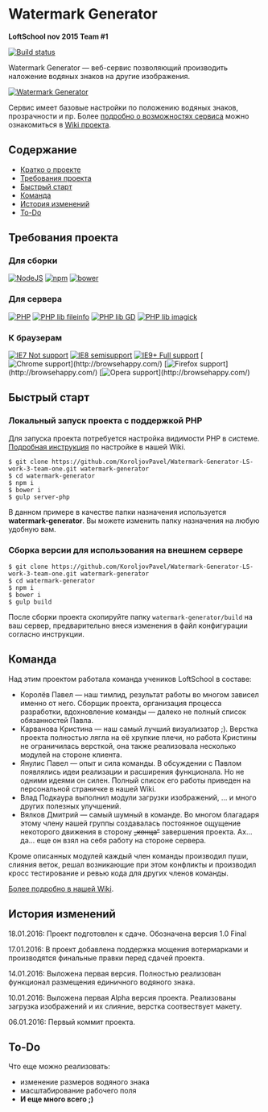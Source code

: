 # Watermark Generator

**LoftSchool nov 2015 Team #1**

[![Build status](https://img.shields.io/badge/Version-1.0%20--%20Final-green.svg)](https://github.com/KoroljovPavel/Watermark-Generator-LS-work-3-team-one)

Watermark Generator — веб-сервис позволяющий производить наложение водяных знаков на другие изображения.

[![Watermark Generator](http://watermark-generator.pavkor.com.ua/wm.jpg?v=2)](https://github.com/KoroljovPavel/Watermark-Generator-LS-work-3-team-one)

Сервис имеет базовые настройки по положению водяных знаков, прозрачности и пр. Более [подробно о возможностях сервиса](https://github.com/KoroljovPavel/Watermark-Generator-LS-work-3-team-one/wiki/%D0%92%D0%BE%D0%B7%D0%BC%D0%BE%D0%B6%D0%BD%D0%BE%D1%81%D1%82%D0%B8-%D1%81%D0%B5%D1%80%D0%B2%D0%B8%D1%81%D0%B0-Watermark-Generator) можно ознакомиться в [Wiki проекта](https://github.com/KoroljovPavel/Watermark-Generator-LS-work-3-team-one/wiki/).

## Содержание

* [Кратко о проекте](#watermark-generator)
* [Требования проекта](#Требования-проекта)
* [Быстрый старт](#Быстрый-старт)
* [Команда](#Команда)
* [История изменений](#История-изменений)
* [To-Do](#to-do)

## Требования проекта

### Для сборки

[![NodeJS](https://img.shields.io/badge/Node.JS-4.2.0+-green.svg)](https://nodejs.org/en/) [![npm](https://img.shields.io/badge/npm-2.14.10+-green.svg)](https://nodejs.org/en/) [![bower](https://img.shields.io/badge/bower-1.7.0+-green.svg)](http://bower.io/)

### Для сервера

[![PHP](https://img.shields.io/badge/PHP-5.4.0+-green.svg)](http://www.php.net/) [![PHP lib fileinfo](https://img.shields.io/badge/lib_fileinfo-any-green.svg)](http://www.php.net/) [![PHP lib GD](https://img.shields.io/badge/lib_gd-2.0.2+-green.svg)](http://www.php.net/) [![PHP lib imagick](https://img.shields.io/badge/lib_imagick-3.4.0+-green.svg)](http://pecl.php.net/package/imagick) 

### К браузерам

[![IE7 Not support](https://img.shields.io/badge/IE7-not_support-red.svg)](http://browsehappy.com/) [![IE8 semisupport](https://img.shields.io/badge/IE8-semisupport-yellow.svg)](http://browsehappy.com/) [![IE9+ Full support](https://img.shields.io/badge/IE9+-support-green.svg)](http://browsehappy.com/) [![Chrome support](https://img.shields.io/badge/Chrome_(last_3_version)+-support-green.svg)](http://browsehappy.com/) [![Firefox support](https://img.shields.io/badge/Firefox_(last_3_version)+-support-green.svg)](http://browsehappy.com/) [![Opera support](https://img.shields.io/badge/Opera_(last_3_version)+-support-green.svg)](http://browsehappy.com/) 

## Быстрый старт

### Локальный запуск проекта с поддержкой PHP

Для запуска проекта потребуется настройка видимости PHP в системе. [Подробная инструкция](https://github.com/KoroljovPavel/Watermark-Generator-LS-work-3-team-one/wiki/%D0%9D%D0%B0%D1%81%D1%82%D1%80%D0%BE%D0%B9%D0%BA%D0%B0-PHP-%D0%BE%D0%BA%D1%80%D1%83%D0%B6%D0%B5%D0%BD%D0%B8%D1%8F) по настройке в нашей Wiki.

```
$ git clone https://github.com/KoroljovPavel/Watermark-Generator-LS-work-3-team-one.git watermark-generator
$ cd watermark-generator
$ npm i
$ bower i
$ gulp server-php

```

В данном примере в качестве папки назначения используется **watermark-generator**. Вы можете изменить папку назначения на любую удобную вам.

### Сборка версии для использования на внешнем сервере

```
$ git clone https://github.com/KoroljovPavel/Watermark-Generator-LS-work-3-team-one.git watermark-generator
$ cd watermark-generator
$ npm i
$ bower i
$ gulp build

```

После сборки проекта скопируйте папку `watermark-generator/build` на ваш сервер, предварительно внеся изменения в файл конфигурации согласно инструкции.

## Команда

Над этим проектом работала команда учеников LoftSchool в составе:

* Королёв Павел — наш тимлид, результат работы во многом зависел именно от него. Сборщик проекта, организация процесса разработки, вдохновление команды — далеко не полный список обязанностей Павла.
* Карванова Кристина — наш самый лучший визуализатор ;). Верстка проекта полностью лягла на её хрупкие плечи, но работа Кристины не ограничилась версткой, она также реализовала несколько модулей на стороне клиента.
* Янулис Павел — опыт и сила команды. В обсуждении с Павлом появлялись идеи реализации и расширения функционала. Но не одними идеями он силен. Полный список его работы приведен на персональной страничке в нашей Wiki.
* Влад Подкаура выполнил модули загрузки изображений, ... и много других полезных улучшений. 
* Вялков Дмитрий — самый шумный в команде. Во многом благадаря этому члену нашей группы создавалась постоянное ощущение некоторого движения в сторону ~~„конца“~~ завершения проекта. Ах... да... еще он взял на себя работу на стороне сервера.

Кроме описанных модулей каждый член команды производил пуши, слияния веток, решал возникающие при этом конфликты и производил кросс тестирование и ревью кода для других членов команды.

[Более подробно в нашей Wiki](https://github.com/KoroljovPavel/Watermark-Generator-LS-work-3-team-one/wiki/%D0%9A%D0%BE%D0%BC%D0%B0%D0%BD%D0%B4%D0%B0-%D0%BF%D1%80%D0%BE%D0%B5%D0%BA%D1%82%D0%B0).

## История изменений

18.01.2016: Проект подготовлен к сдаче. Обозначена версия 1.0 Final

17.01.2016: В проект добавлена поддержка мощения вотермарками и производятся финальные правки перед сдачей проекта.

14.01.2016: Выложена первая версия. Полностью реализован функционал размещения единичного водяного знака.

10.01.2016: Выложена первая Alpha версия проекта. Реализованы загрузка изображений и их слияние, верстка соотвествует макету.

06.01.2016: Первый коммит проекта.

## To-Do

Что еще можно реализовать:

* изменение размеров водяного знака
* масштабирование рабочего поля
* **И еще много всего ;)**